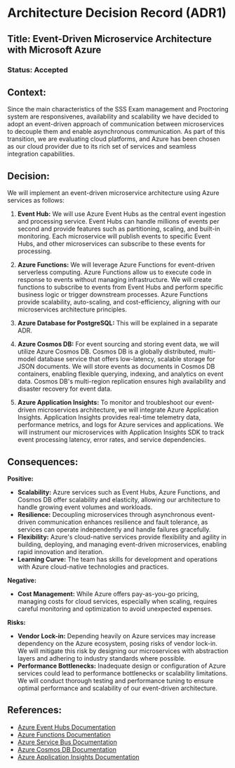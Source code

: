 
# Architecture Decision Record (ADR1)

## Title: Event-Driven Microservice Architecture with Microsoft Azure

### Status: Accepted

## Context:
Since the main characteristics of the SSS Exam management and Proctoring system are responsivenes, availability and scalability we have decided to adopt an event-driven approach of communication between microservices to decouple them and enable asynchronous communication. As part of this transition, we are evaluating cloud platforms, and Azure has been chosen as our cloud provider due to its rich set of services and seamless integration capabilities.

## Decision:
We will implement an event-driven microservice architecture using Azure services as follows:

1. **Event Hub:** We will use Azure Event Hubs as the central event ingestion and processing service. Event Hubs can handle millions of events per second and provide features such as partitioning, scaling, and built-in monitoring. Each microservice will publish events to specific Event Hubs, and other microservices can subscribe to these events for processing.

2. **Azure Functions:** We will leverage Azure Functions for event-driven serverless computing. Azure Functions allow us to execute code in response to events without managing infrastructure. We will create functions to subscribe to events from Event Hubs and perform specific business logic or trigger downstream processes. Azure Functions provide scalability, auto-scaling, and cost-efficiency, aligning with our microservices architecture principles.

3. **Azure Database for PostgreSQL:** This will be explained in a separate ADR.

4. **Azure Cosmos DB:** For event sourcing and storing event data, we will utilize Azure Cosmos DB. Cosmos DB is a globally distributed, multi-model database service that offers low-latency, scalable storage for JSON documents. We will store events as documents in Cosmos DB containers, enabling flexible querying, indexing, and analytics on event data. Cosmos DB's multi-region replication ensures high availability and disaster recovery for event data.

5. **Azure Application Insights:** To monitor and troubleshoot our event-driven microservices architecture, we will integrate Azure Application Insights. Application Insights provides real-time telemetry data, performance metrics, and logs for Azure services and applications. We will instrument our microservices with Application Insights SDK to track event processing latency, error rates, and service dependencies.

## Consequences:

**Positive:**
- **Scalability:** Azure services such as Event Hubs, Azure Functions, and Cosmos DB offer scalability and elasticity, allowing our architecture to handle growing event volumes and workloads.
- **Resilience:** Decoupling microservices through asynchronous event-driven communication enhances resilience and fault tolerance, as services can operate independently and handle failures gracefully.
- **Flexibility:** Azure's cloud-native services provide flexibility and agility in building, deploying, and managing event-driven microservices, enabling rapid innovation and iteration.
- **Learning Curve:** The team has skills for development and operations with Azure cloud-native technologies and practices.

**Negative:**

- **Cost Management:** While Azure offers pay-as-you-go pricing, managing costs for cloud services, especially when scaling, requires careful monitoring and optimization to avoid unexpected expenses.

**Risks:**
- **Vendor Lock-in:** Depending heavily on Azure services may increase dependency on the Azure ecosystem, posing risks of vendor lock-in. We will mitigate this risk by designing our microservices with abstraction layers and adhering to industry standards where possible.
- **Performance Bottlenecks:** Inadequate design or configuration of Azure services could lead to performance bottlenecks or scalability limitations. We will conduct thorough testing and performance tuning to ensure optimal performance and scalability of our event-driven architecture.

## References:
- [Azure Event Hubs Documentation](https://docs.microsoft.com/en-us/azure/event-hubs/)
- [Azure Functions Documentation](https://docs.microsoft.com/en-us/azure/azure-functions/)
- [Azure Service Bus Documentation](https://docs.microsoft.com/en-us/azure/service-bus-messaging/)
- [Azure Cosmos DB Documentation](https://docs.microsoft.com/en-us/azure/cosmos-db/)
- [Azure Application Insights Documentation](https://docs.microsoft.com/en-us/azure/azure-monitor/app/app-insights-overview)
